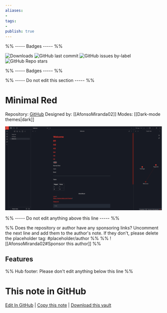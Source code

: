 ```yaml
---
aliases:
- 
tags: 
- 
publish: true
---
```


%% ----- Badges ----- %%

![Downloads](https://img.shields.io/badge/downloads-680-573E7A?style=for-the-badge&logo=)
![GitHub last commit](https://img.shields.io/github/last-commit/AfonsoMiranda02/Obsidian-MinimalRed?color=573E7A&label=last%20update&logo=github&style=for-the-badge)
![GitHub issues by-label](https://img.shields.io/github/issues/AfonsoMiranda02/Obsidian-MinimalRed/help%20wanted?color=573E7A&logo=github&style=for-the-badge) 
![GitHub Repo stars](https://img.shields.io/github/stars/AfonsoMiranda02/Obsidian-MinimalRed?color=573E7A&logo=github&style=for-the-badge)

%% ----- Badges ----- %%

%% ----- Do not edit this section ----- %%

# Minimal Red

Repository: [GitHub](https://github.com/AfonsoMiranda02/Obsidian-MinimalRed)
Designed by: [[AfonsoMiranda02]]
Modes: [[Dark-mode themes|dark]]



![screenshot](https://github.com/AfonsoMiranda02/Obsidian-MinimalRed/raw/HEAD/cover.png)

%% ----- Do not edit anything above this line ----- %% 

%% Does the repository or author have any sponsoring links? Uncomment the next line and add them to the author's note. If they don't, please delete the placeholder tag: #placeholder/author %%
%% ![[AfonsoMiranda02#Sponsor this author]] %%


## Features



%% Hub footer: Please don't edit anything below this line %%

# This note in GitHub

<span class="git-footer">[Edit In GitHub](https://github.dev/obsidian-community/obsidian-hub/blob/main/02%20-%20Community%20Expansions/02.05%20All%20Community%20Expansions/Themes/Minimal%20Red.md "git-hub-edit-note") | [Copy this note](https://raw.githubusercontent.com/obsidian-community/obsidian-hub/main/02%20-%20Community%20Expansions/02.05%20All%20Community%20Expansions/Themes/Minimal%20Red.md "git-hub-copy-note") | [Download this vault](https://github.com/obsidian-community/obsidian-hub/archive/refs/heads/main.zip "git-hub-download-vault") </span>
